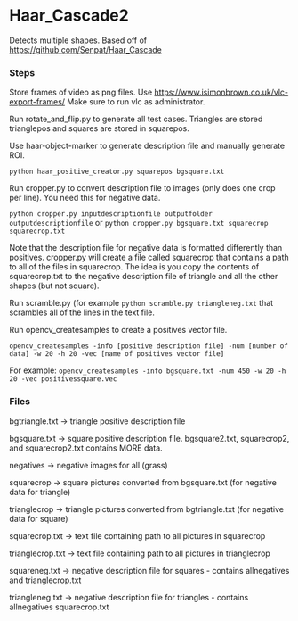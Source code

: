 # Haar_Cascade2
Detects multiple shapes. Based off of https://github.com/Senpat/Haar_Cascade 

### Steps
Store frames of video as png files. Use https://www.isimonbrown.co.uk/vlc-export-frames/ Make sure to run vlc as administrator.

Run rotate_and_flip.py to generate all test cases. Triangles are stored trianglepos and squares are stored in squarepos.

Use haar-object-marker to generate description file and manually generate ROI. 

`python haar_positive_creator.py squarepos bgsquare.txt`

Run cropper.py to convert description file to images (only does one crop per line). You need this for negative data.

`python cropper.py inputdescriptionfile outputfolder outputdescriptionfile` or `python cropper.py bgsquare.txt squarecrop squarecrop.txt`

Note that the description file for negative data is formatted differently than positives. cropper.py will create a file called squarecrop that contains a path to all of the files in squarecrop. The idea is you copy the contents of squarecrop.txt to the negative description file of triangle and all the other shapes (but not square).

Run scramble.py (for example `python scramble.py triangleneg.txt` that scrambles all of the lines in the text file.

Run opencv_createsamples to create a positives vector file. 

`opencv_createsamples -info [positive description file] -num [number of data] -w 20 -h 20 -vec [name of positives vector file]`

For example: `opencv_createsamples -info bgsquare.txt -num 450 -w 20 -h 20 -vec positivessquare.vec`

### Files
bgtriangle.txt -> triangle positive description file

bgsquare.txt -> square positive description file. bgsquare2.txt, squarecrop2, and squarecrop2.txt contains MORE data.

negatives -> negative images for all (grass)

squarecrop -> square pictures converted from bgsquare.txt (for negative data for triangle)

trianglecrop -> triangle pictures converted from bgtriangle.txt (for negative data for square)

squarecrop.txt -> text file containing path to all pictures in squarecrop

trianglecrop.txt -> text file containing path to all pictures in trianglecrop 

squareneg.txt -> negative description file for squares - contains allnegatives and trianglecrop.txt

triangleneg.txt -> negative description file for triangles - contains allnegatives squarecrop.txt
